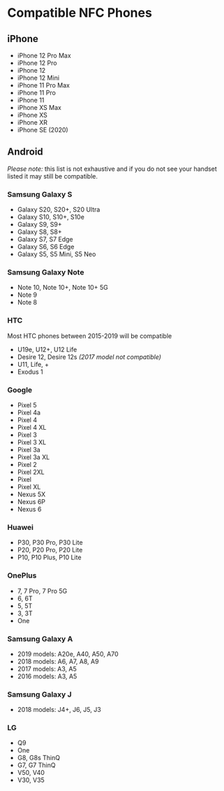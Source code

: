 # Compatible NFC Phones

## iPhone

-   iPhone 12 Pro Max
-   iPhone 12 Pro
-   iPhone 12
-   iPhone 12 Mini
-   iPhone 11 Pro Max
-   iPhone 11 Pro
-   iPhone 11
-   iPhone XS Max
-   iPhone XS
-   iPhone XR
-   iPhone SE (2020)  
    

## Android

*Please note:* this list is not exhaustive and if you do not see your handset listed it may still be compatible.

### Samsung Galaxy S  

-   Galaxy S20, S20+, S20 Ultra
-   Galaxy S10, S10+, S10e
-   Galaxy S9, S9+
-   Galaxy S8, S8+
-   Galaxy S7, S7 Edge
-   Galaxy S6, S6 Edge
-   Galaxy S5, S5 Mini, S5 Neo

  

### Samsung Galaxy Note

-   Note 10, Note 10+, Note 10+ 5G
-   Note 9
-   Note 8

  

### HTC  

Most HTC phones between 2015-2019 will be compatible

-   U19e, U12+, U12 Life
-   Desire 12, Desire 12s _(2017 model not compatible)_
-   U11, Life, +
-   Exodus 1

  

### Google  

-   Pixel 5
-   Pixel 4a
-   Pixel 4
-   Pixel 4 XL
-   Pixel 3
-   Pixel 3 XL
-   Pixel 3a
-   Pixel 3a XL
-   Pixel 2
-   Pixel 2XL
-   Pixel
-   Pixel XL
-   Nexus 5X
-   Nexus 6P
-   Nexus 6

  

### Huawei  

-   P30, P30 Pro, P30 Lite
-   P20, P20 Pro, P20 Lite
-   P10, P10 Plus, P10 Lite

  

### OnePlus

-   7, 7 Pro, 7 Pro 5G
-   6, 6T
-   5, 5T
-   3, 3T
-   One

  

### Samsung Galaxy A

-   2019 models: A20e, A40, A50, A70
-   2018 models: A6, A7, A8, A9
-   2017 models: A3, A5
-   2016 models: A3, A5  
    

  

### Samsung Galaxy J

-   2018 models: J4+, J6, J5, J3


### LG  

-   Q9
-   One
-   G8, G8s ThinQ
-   G7, G7 ThinQ
-   V50, V40
-   V30, V35
